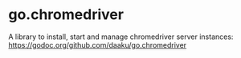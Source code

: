 go.chromedriver
===============

A library to install, start and manage chromedriver server instances:
https://godoc.org/github.com/daaku/go.chromedriver
